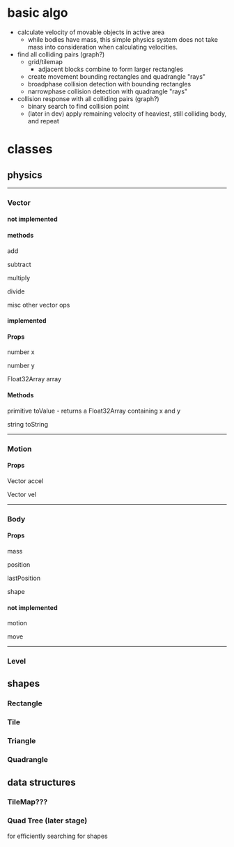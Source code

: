 # basic algo

- calculate velocity of movable objects in active area
  - while bodies have mass, this simple physics system does not take
    mass into consideration when calculating velocities.
- find all colliding pairs (graph?)
  - grid/tilemap
    - adjacent blocks combine to form larger rectangles
  - create movement bounding rectangles and quadrangle "rays" 
  - broadphase collision detection with bounding rectangles
  - narrowphase collision detection with quadrangle "rays"
- collision response with all colliding pairs (graph?)
  - binary search to find collision point
  - (later in dev) apply remaining velocity of heaviest, still colliding body, and repeat 

# classes

## physics

---

### Vector

#### not implemented

#### methods

add

subtract

multiply

divide

misc other vector ops

#### implemented

#### Props

number x

number y

Float32Array array

#### Methods

primitive toValue - returns a Float32Array containing x and y

string toString

---

### Motion

#### Props

Vector accel

Vector vel

---

### Body


#### Props

mass

position

lastPosition

shape

#### not implemented

motion

move

---

### Level

## shapes

### Rectangle

### Tile

### Triangle

### Quadrangle

## data structures

### TileMap???

### Quad Tree (later stage)

for efficiently searching for shapes